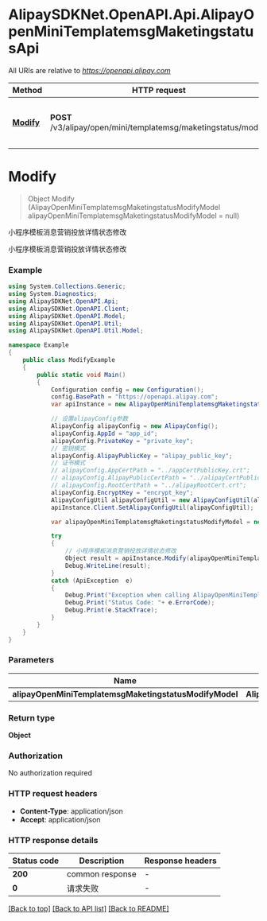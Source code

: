 # AlipaySDKNet.OpenAPI.Api.AlipayOpenMiniTemplatemsgMaketingstatusApi

All URIs are relative to *https://openapi.alipay.com*

Method | HTTP request | Description
------------- | ------------- | -------------
[**Modify**](AlipayOpenMiniTemplatemsgMaketingstatusApi.md#modify) | **POST** /v3/alipay/open/mini/templatemsg/maketingstatus/modify | 小程序模板消息营销投放详情状态修改


<a name="modify"></a>
# **Modify**
> Object Modify (AlipayOpenMiniTemplatemsgMaketingstatusModifyModel alipayOpenMiniTemplatemsgMaketingstatusModifyModel = null)

小程序模板消息营销投放详情状态修改

小程序模板消息营销投放详情状态修改

### Example
```csharp
using System.Collections.Generic;
using System.Diagnostics;
using AlipaySDKNet.OpenAPI.Api;
using AlipaySDKNet.OpenAPI.Client;
using AlipaySDKNet.OpenAPI.Model;
using AlipaySDKNet.OpenAPI.Util;
using AlipaySDKNet.OpenAPI.Util.Model;

namespace Example
{
    public class ModifyExample
    {
        public static void Main()
        {
            Configuration config = new Configuration();
            config.BasePath = "https://openapi.alipay.com";
            var apiInstance = new AlipayOpenMiniTemplatemsgMaketingstatusApi(config);

            // 设置alipayConfig参数
            AlipayConfig alipayConfig = new AlipayConfig();
            alipayConfig.AppId = "app_id";
            alipayConfig.PrivateKey = "private_key";
            // 密钥模式
            alipayConfig.AlipayPublicKey = "alipay_public_key";
            // 证书模式
            // alipayConfig.AppCertPath = "../appCertPublicKey.crt";
            // alipayConfig.AlipayPublicCertPath = "../alipayCertPublicKey_RSA2.crt";
            // alipayConfig.RootCertPath = "../alipayRootCert.crt";
            alipayConfig.EncryptKey = "encrypt_key";
            AlipayConfigUtil alipayConfigUtil = new AlipayConfigUtil(alipayConfig);
            apiInstance.Client.SetAlipayConfigUtil(alipayConfigUtil);

            var alipayOpenMiniTemplatemsgMaketingstatusModifyModel = new AlipayOpenMiniTemplatemsgMaketingstatusModifyModel(); // AlipayOpenMiniTemplatemsgMaketingstatusModifyModel |  (optional) 

            try
            {
                // 小程序模板消息营销投放详情状态修改
                Object result = apiInstance.Modify(alipayOpenMiniTemplatemsgMaketingstatusModifyModel);
                Debug.WriteLine(result);
            }
            catch (ApiException  e)
            {
                Debug.Print("Exception when calling AlipayOpenMiniTemplatemsgMaketingstatusApi.Modify: " + e.Message );
                Debug.Print("Status Code: "+ e.ErrorCode);
                Debug.Print(e.StackTrace);
            }
        }
    }
}
```

### Parameters

Name | Type | Description  | Notes
------------- | ------------- | ------------- | -------------
 **alipayOpenMiniTemplatemsgMaketingstatusModifyModel** | **AlipayOpenMiniTemplatemsgMaketingstatusModifyModel**|  | [optional] 

### Return type

**Object**

### Authorization

No authorization required

### HTTP request headers

 - **Content-Type**: application/json
 - **Accept**: application/json


### HTTP response details
| Status code | Description | Response headers |
|-------------|-------------|------------------|
| **200** | common response |  -  |
| **0** | 请求失败 |  -  |

[[Back to top]](#) [[Back to API list]](../README.md#documentation-for-api-endpoints) [[Back to README]](../README.md)

